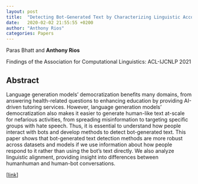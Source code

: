 ```yaml
---
layout: post
title:  "Detecting Bot-Generated Text by Characterizing Linguistic Accommodation in Human-Bot Interactions"
date:   2020-02-02 21:55:55 +0200
author: "Anthony Rios"
categories: Papers
---
```


Paras Bhatt and <b>Anthony Rios</b>

Findings of the Association for Computational Linguistics: ACL-IJCNLP 2021

## Abstract

Language generation models’ democratization benefits many domains, from answering health-related questions to enhancing education by providing AI-driven tutoring services. However, language generation models’ democratization also makes it easier to generate human-like text at-scale for nefarious activities, from spreading misinformation to targeting specific groups with hate speech. Thus, it is essential to understand how people interact with bots and develop methods to detect bot-generated text. This paper shows that bot-generated text detection methods are more robust across datasets and models if we use information about how people respond to it rather than using the bot’s text directly. We also analyze linguistic alignment, providing insight into differences between humanhuman and human-bot conversations.


[<a href="https://aclanthology.org/2021.findings-acl.286/">link</a>]

